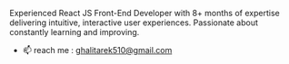  Experienced React JS Front-End Developer with 8+ months of expertise delivering intuitive, interactive user experiences. Passionate about constantly         learning and improving.
- 📫  reach me :  ghalitarek510@gmail.com

<!---
Tarek994/Tarek994 is a ✨ special ✨ repository because its `README.md` (this file) appears on your GitHub profile.
You can click the Preview link to take a look at your changes.
--->
